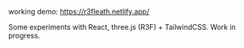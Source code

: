 working demo:
https://r3fleath.netlify.app/

Some experiments with React, three.js (R3F) + TailwindCSS.
Work in progress.
